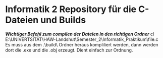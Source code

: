 # Informatik 2 Repository für die C-Dateien und Builds

***Wichtiger Befehl zum compilen der Dateien in den richtigen Ordner***
    cl E:\UNIVERTSITÄT\HAW-Landshut\Semester_2\Informatik_Praktikum\file.c
Es muss aus dem .\build\ Ordner heraus kompliliert werden, dann werden dort die .exe und die .obj erzeugt. Dient einfach zur Ordnung.